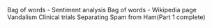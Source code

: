 Bag of words - Sentiment analysis
Bag of words - Wikipedia page Vandalism
Clinical trials 
Separating Spam from Ham(Part 1 complete)